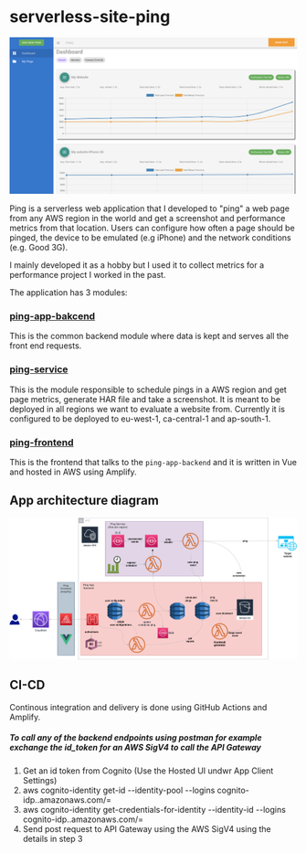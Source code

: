 # serverless-site-ping

<img src="docs/images/ui.png" width="800">


Ping is a serverless web application that I developed to "ping" a web page from any AWS region in the world and get a screenshot and performance metrics from that location. Users can configure how often a page should be pinged, the device to be emulated (e.g iPhone) and the network conditions (e.g. Good 3G).

I mainly developed it as a hobby but I used it to collect metrics for a performance project I worked in the past.

The application has 3 modules:

### [ping-app-bakcend](https://github.com/fabioandreola/ping-app-backend)

This is the common backend module where data is kept and serves all the front end requests.

### [ping-service](https://github.com/fabioandreola/ping-service)

This is the module responsible to schedule pings in a AWS region and get page metrics, generate HAR file and take a screenshot.  It is meant to be deployed in all regions we want to evaluate a website from. Currently it is configured to be deployed to eu-west-1, ca-central-1 and ap-south-1.

### [ping-frontend](https://github.com/fabioandreola/ping-frontend)

This is the frontend that talks to the `ping-app-backend` and it is written in Vue and hosted in AWS using Amplify.

## App architecture diagram

<img src="docs/images/ping_v2.png" width="800">

## CI-CD

Continous integration and delivery is done using GitHub Actions and Amplify.


##### To call any of the backend endpoints using postman for example exchange the id_token for an AWS SigV4 to call the API Gateway

1. Get an id token from Cognito (Use the Hosted UI undwr App Client Settings)
2. aws cognito-identity get-id --identity-pool <identity pool id> --logins cognito-idp.<region>.amazonaws.com/<user pool id>=<id token>
3. aws  cognito-identity get-credentials-for-identity --identity-id <identity id> --logins cognito-idp.<region>.amazonaws.com/<user pool id>=<id token>
4. Send post request to API Gateway using the AWS SigV4 using the details in step 3
